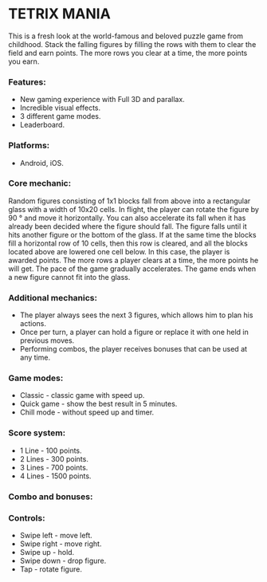 # TETRIX MANIA

This is a fresh look at the world-famous and beloved puzzle game from childhood. Stack the falling figures by filling the rows with them to clear the field and earn points. The more rows you clear at a time, the more points you earn.

### Features:
- New gaming experience with Full 3D and parallax.
- Incredible visual effects.
- 3 different game modes.
- Leaderboard.

### Platforms:
- Android, iOS.

### Core mechanic:
Random figures consisting of 1x1 blocks fall from above into a rectangular glass with a width of 10x20 cells. In flight, the player can rotate the figure by 90 ° and move it horizontally. You can also accelerate its fall when it has already been decided where the figure should fall. The figure falls until it hits another figure or the bottom of the glass. If at the same time the blocks fill a horizontal row of 10 cells, then this row is cleared, and all the blocks located above are lowered one cell below. In this case, the player is awarded points. The more rows a player clears at a time, the more points he will get.
The pace of the game gradually accelerates. The game ends when a new figure cannot fit into the glass.

### Additional mechanics:
- The player always sees the next 3 figures, which allows him to plan his actions.
- Once per turn, a player can hold a figure or replace it with one held in previous moves.
- Performing combos, the player receives bonuses that can be used at any time.

### Game modes:
- Classic - classic game with speed up.
- Quick game - show the best result in 5 minutes.
- Chill mode - without speed up and timer.

### Score system:
- 1 Line - 100 points.
- 2 Lines - 300 points.
- 3 Lines - 700 points.
- 4 Lines - 1500 points.

### Combo and bonuses:

### Controls:
- Swipe left - move left.
- Swipe right - move right.
- Swipe up - hold.
- Swipe down - drop figure.
- Tap -  rotate figure.

